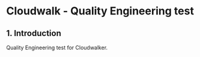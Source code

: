 # Cloudwalk - Quality Engineering test

## 1. Introduction

Quality Engineering test for Cloudwalker.